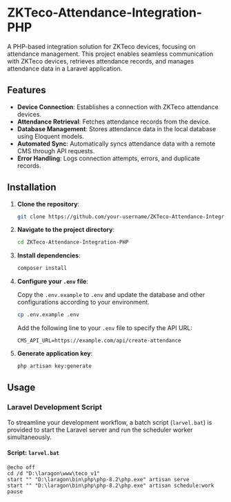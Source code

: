 # ZKTeco-Attendance-Integration-PHP

A PHP-based integration solution for ZKTeco devices, focusing on attendance management. This project enables seamless communication with ZKTeco devices, retrieves attendance records, and manages attendance data in a Laravel application.

## Features

- **Device Connection**: Establishes a connection with ZKTeco attendance devices.
- **Attendance Retrieval**: Fetches attendance records from the device.
- **Database Management**: Stores attendance data in the local database using Eloquent models.
- **Automated Sync**: Automatically syncs attendance data with a remote CMS through API requests.
- **Error Handling**: Logs connection attempts, errors, and duplicate records.

## Installation

1. **Clone the repository**:

    ```bash
    git clone https://github.com/your-username/ZKTeco-Attendance-Integration-PHP.git
    ```

2. **Navigate to the project directory**:

    ```bash
    cd ZKTeco-Attendance-Integration-PHP
    ```

3. **Install dependencies**:

    ```bash
    composer install
    ```

4. **Configure your `.env` file**:

    Copy the `.env.example` to `.env` and update the database and other configurations according to your environment.

    ```bash
    cp .env.example .env
    ```

    Add the following line to your `.env` file to specify the API URL:

    ```env
    CMS_API_URL=https://example.com/api/create-attendance
    ```

5. **Generate application key**:

    ```bash
    php artisan key:generate
    ```

## Usage

### Laravel Development Script

To streamline your development workflow, a batch script (`larvel.bat`) is provided to start the Laravel server and run the scheduler worker simultaneously.

#### Script: `larvel.bat`

```batch
@echo off
cd /d "D:\laragon\www\teco_v1"
start "" "D:\laragon\bin\php\php-8.2\php.exe" artisan serve
start "" "D:\laragon\bin\php\php-8.2\php.exe" artisan schedule:work
pause

